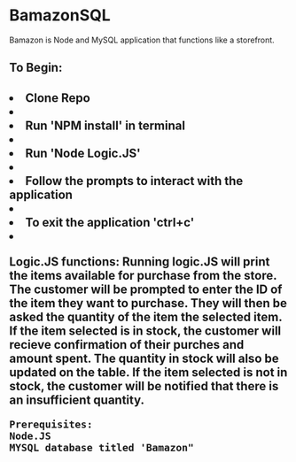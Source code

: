 # BamazonSQL

Bamazon is Node and MySQL application that functions like a storefront. 

<h2>To Begin:<h2>
<li>Clone Repo<li>
<li>Run 'NPM install' in terminal<li>
<li>Run 'Node Logic.JS'<li>
<li>Follow the prompts to interact with the application<li>
<li>To exit the application 'ctrl+c' <li>

Logic.JS functions:
Running logic.JS will print the items available for purchase from the store.
The customer will be prompted to enter the ID of the item they want to purchase.
They will then be asked the quantity of the item the selected item.
    If the item selected is in stock, the customer will recieve confirmation of their purches and amount spent.
        The quantity in stock will also be updated on the table.
    If the item selected is not in stock, the customer will be notified that there is an insufficient quantity.
    
    
    Prerequisites:
    Node.JS
    MYSQL database titled 'Bamazon"

